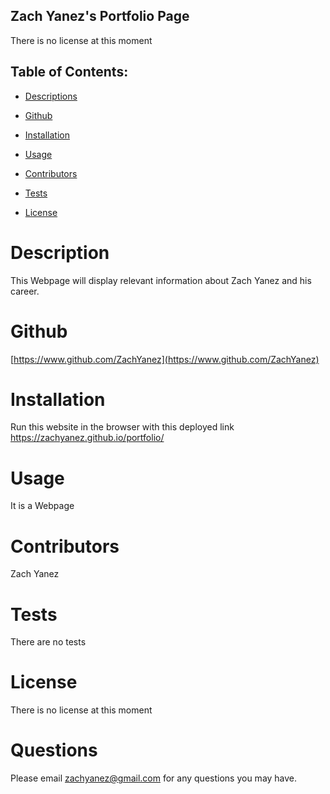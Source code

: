 ## Zach Yanez's Portfolio Page

There is no license at this moment

## Table of Contents:

  * [Descriptions](#Description)

  * [Github](#Github)

  * [Installation](#Installation) 

  * [Usage](#Usage)

  * [Contributors](#Contributors)

  * [Tests](#Tests)

  * [License](#License)

  
# Description
This Webpage will display relevant information about Zach Yanez and his career.


# Github
[https://www.github.com/ZachYanez](https://www.github.com/ZachYanez)

# Installation
Run this website in the browser with this deployed link https://zachyanez.github.io/portfolio/

# Usage
It is a Webpage

# Contributors
Zach Yanez

# Tests
There are no tests

# License
There is no license at this moment


# Questions
Please email zachyanez@gmail.com for any questions you may have.


